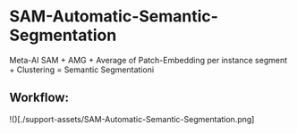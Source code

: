 # SAM-Automatic-Semantic-Segmentation
Meta-AI SAM + AMG + Average of Patch-Embedding per instance segment + Clustering = Semantic Segmentationi

## Workflow: 

!()[./support-assets/SAM-Automatic-Semantic-Segmentation.png]
